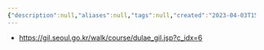 ```yaml
---
{"description":null,"aliases":null,"tags":null,"created":"2023-04-03T15:18:40","updated":"2023-07-15T21:33:02","title":"안양천 - 한강 따라 걷기코스","dg-publish":true,"permalink":"/docs/안양천 - 한강 따라 걷기코스/","dgPassFrontmatter":true}
---
```


- https://gil.seoul.go.kr/walk/course/dulae_gil.jsp?c_idx=6
